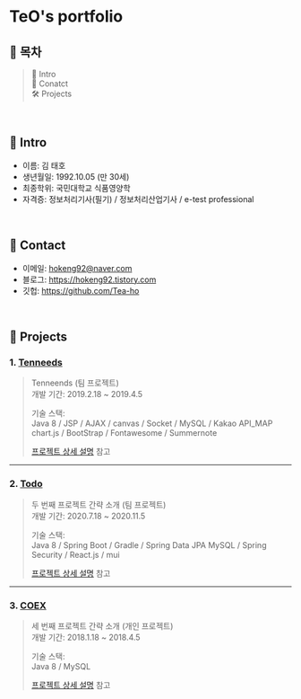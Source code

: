 # TeO's portfolio
## :pushpin: 목차
> 📝 Intro </br>
> 🔗 Conatct </br>
> 🛠 Projects
</br>

## :pushpin: Intro
- 이름: 김 태호
- 생년월일: 1992.10.05 (만 30세)
- 최종학위: 국민대학교 식품영양학
- 자격증: 정보처리기사(필기) / 정보처리산업기사 / e-test professional

</br>

## :pushpin: Contact
- 이메일: hokeng92@naver.com
- 블로그: https://hokeng92.tistory.com
- 깃헙: https://github.com/Tea-ho

</br>

## :pushpin: Projects
### 1. [Tenneeds](https://github.com/Tea-ho/ten__needs)
>Tenneends (팀 프로젝트)  
>개발 기간: 2019.2.18 ~ 2019.4.5  
>  
>기술 스택:  
>Java 8 / JSP / AJAX / canvas / Socket / MySQL / Kakao API_MAP  
>chart.js / BootStrap / Fontawesome / Summernote 
>  
>[프로젝트 상세 설명](https://github.com/Integerous/goQuality) 참고

---

### 2. [Todo](https://github.com/Tea-ho/todo)
>두 번째 프로젝트 간략 소개  (팀 프로젝트)  
>개발 기간: 2020.7.18 ~ 2020.11.5  
>  
>기술 스택:  
>Java 8 / Spring Boot / Gradle / Spring Data JPA
>MySQL / Spring Security / React.js / mui  
>  
>[프로젝트 상세 설명](https://github.com/Integerous/goQuality) 참고

---

### 3. [COEX](https://github.com/Tea-ho/COEX)
>세 번째 프로젝트 간략 소개  (개인 프로젝트)  
>개발 기간: 2018.1.18 ~ 2018.4.5  
>  
>기술 스택:  
>Java 8 / MySQL
>  
>[프로젝트 상세 설명](https://github.com/Integerous/goQuality) 참고

